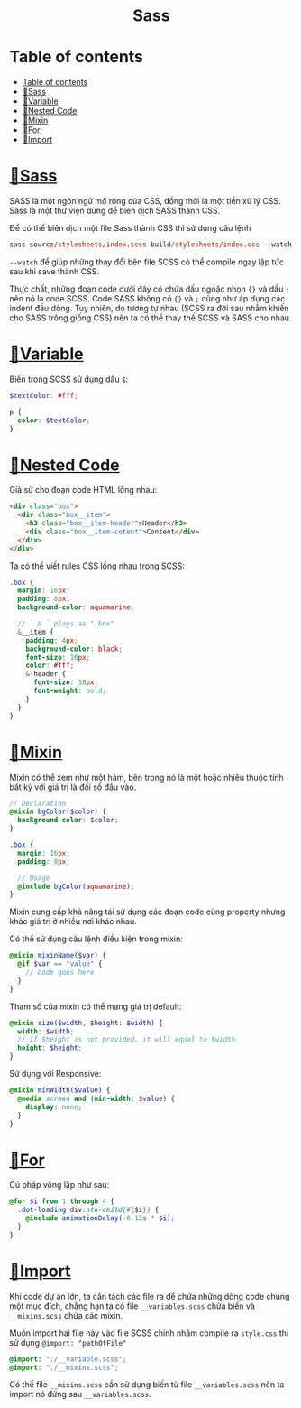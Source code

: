 <link rel='stylesheet' href='../../../main.css'>

<div class="title"> 
    <center><h1 class="bigtitle">Sass</h1></center>
</div>

# Table of contents

- [Table of contents](#table-of-contents)
- [👗Sass](#sass)
- [👠Variable](#variable)
- [💄Nested Code](#nested-code)
- [💍Mixin](#mixin)
- [💋For](#for)
- [👛Import](#import)

# [👗Sass](https://sass-lang.com/)

SASS là một ngôn ngữ mở rộng của CSS, đồng thời là một tiền xử lý CSS. Sass là một thư viện dùng để biên dịch SASS thành CSS.

Để có thể biên dịch một file Sass thành CSS thì sử dụng câu lệnh

```ps
sass source/stylesheets/index.scss build/stylesheets/index.css --watch
```

`--watch` để giúp những thay đổi bên file SCSS có thể compile ngay lập tức sau khi save thành CSS.

Thực chất, những đoạn code dưới đây có chứa dấu ngoặc nhọn `{}` và dấu `;` nên nó là code SCSS. Code SASS không có `{}` và `;` cũng như áp dụng các indent đầu dòng. Tuy nhiên, do tương tự nhau (SCSS ra đời sau nhằm khiến cho SASS trông giống CSS) nên ta có thể thay thế SCSS và SASS cho nhau.

# [👠Variable](https://sass-lang.com/documentation/variables)

Biến trong SCSS sử dụng dấu `$`:

```scss
$textColor: #fff;

p {
  color: $textColor;
}
```

# [💄Nested Code](https://sass-lang.com/documentation/style-rules#nesting)

Giả sử cho đoạn code HTML lồng nhau:

```html
<div class="box">
  <div class="box__item">
    <h3 class="box__item-header">Header</h3>
    <div class="box__item-cotent">Content</div>
  </div>
</div>
```

Ta có thể viết rules CSS lồng nhau trong SCSS:

```scss
.box {
  margin: 16px;
  padding: 8px;
  background-color: aquamarine;

  // ` & ` plays as ".box"
  &__item {
    padding: 4px;
    background-color: black;
    font-size: 16px;
    color: #fff;
    &-header {
      font-size: 30px;
      font-weight: bold;
    }
  }
}
```

# [💍Mixin](https://sass-lang.com/documentation/at-rules/mixin)

Mixin có thể xem như một hàm, bên trong nó là một hoặc nhiều thuộc tính bất kỳ với giá trị là đối số đầu vào.

```scss
// Declaration
@mixin bgColor($color) {
  background-color: $color;
}

.box {
  margin: 16px;
  padding: 8px;

  // Usage
  @include bgColor(aquamarine);
}
```

Mixin cung cấp khả năng tái sử dụng các đoạn code cùng property nhưng khác giá trị ở nhiều nơi khác nhau.

Có thể sử dụng câu lệnh điều kiện trong mixin:

```scss
@mixin mixinName($var) {
  @if $var == "value" {
    // Code goes here
  }
}
```

Tham số của mixin có thể mang giá trị default:

```scss
@mixin size($width, $height: $width) {
  width: $width;
  // If $height is not provided, it will equal to $width
  height: $height;
}
```

Sử dụng với Responsive:

```scss
@mixin minWidth($value) {
  @media screen and (min-width: $value) {
    display: none;
  }
}
```

# [💋For](https://sass-lang.com/documentation/at-rules/control/for)

Cú pháp vòng lặp như sau:

```scss
@for $i from 1 through 4 {
  .dot-loading div:nth-child(#{$i}) {
    @include animationDelay(-0.12s * $i);
  }
}
```

# [👛Import](https://sass-lang.com/documentation/at-rules/import)

Khi code dự án lớn, ta cần tách các file ra để chứa những dòng code chung một mục đích, chẳng hạn ta có file `__variables.scss` chứa biến và `__mixins.scss` chứa các mixin.

Muốn import hai file này vào file SCSS chính nhằm compile ra `style.css` thì sử dụng `@import: "pathOfFile"`

```scss
@import: "./__variable.scss";
@import: "./__mixins.scss";
```

Có thể file `__mixins.scss` cần sử dụng biến từ file `__variables.scss` nên ta import nó đứng sau `__variables.scss`.
